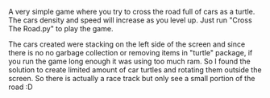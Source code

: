 A very simple game where you try to cross the road full of cars as a turtle. The cars density and speed will increase as you level up. Just run "Cross The Road.py" to play the game. 

The cars created were stacking on the left side of the screen and since there is no no garbage collection or removing items in "turtle" package, if you run the game long enough it was using too much ram. So I found the solution to create limited amount of car turtles and rotating them outside the screen. So there is actually a race track but only see a small portion of the road :D 
